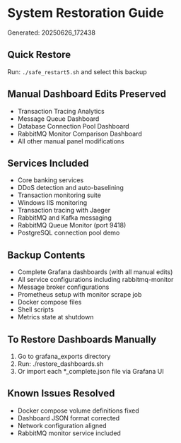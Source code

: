 # System Restoration Guide
Generated: 20250626_172438

## Quick Restore
Run: `./safe_restart5.sh` and select this backup

## Manual Dashboard Edits Preserved
- Transaction Tracing Analytics
- Message Queue Dashboard
- Database Connection Pool Dashboard
- RabbitMQ Monitor Comparison Dashboard
- All other manual panel modifications

## Services Included
- Core banking services
- DDoS detection and auto-baselining
- Transaction monitoring suite
- Windows IIS monitoring
- Transaction tracing with Jaeger
- RabbitMQ and Kafka messaging
- RabbitMQ Queue Monitor (port 9418)
- PostgreSQL connection pool demo

## Backup Contents
- Complete Grafana dashboards (with all manual edits)
- All service configurations including rabbitmq-monitor
- Message broker configurations
- Prometheus setup with monitor scrape job
- Docker compose files
- Shell scripts
- Metrics state at shutdown

## To Restore Dashboards Manually
1. Go to grafana_exports directory
2. Run: ./restore_dashboards.sh
3. Or import each *_complete.json file via Grafana UI

## Known Issues Resolved
- Docker compose volume definitions fixed
- Dashboard JSON format corrected
- Network configuration aligned
- RabbitMQ monitor service included
